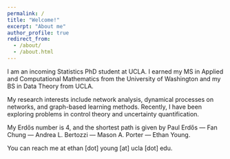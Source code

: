 ```yaml
---
permalink: /
title: "Welcome!"
excerpt: "About me"
author_profile: true
redirect_from: 
  - /about/
  - /about.html
---
```


I am an incoming Statistics PhD student at UCLA. I earned my MS in Applied and Computational Mathematics from the University of Washington and my BS in Data Theory from UCLA.

My research interests include network analysis, dynamical processes on networks, and graph-based learning methods. Recently, I have been exploring problems in control theory and uncertainty quantification.

My Erdős number is 4, and the shortest path is given by Paul Erdős — Fan Chung — Andrea L. Bertozzi — Mason A. Porter — Ethan Young.

You can reach me at ethan \[dot\] young \[at\] ucla \[dot\] edu.
